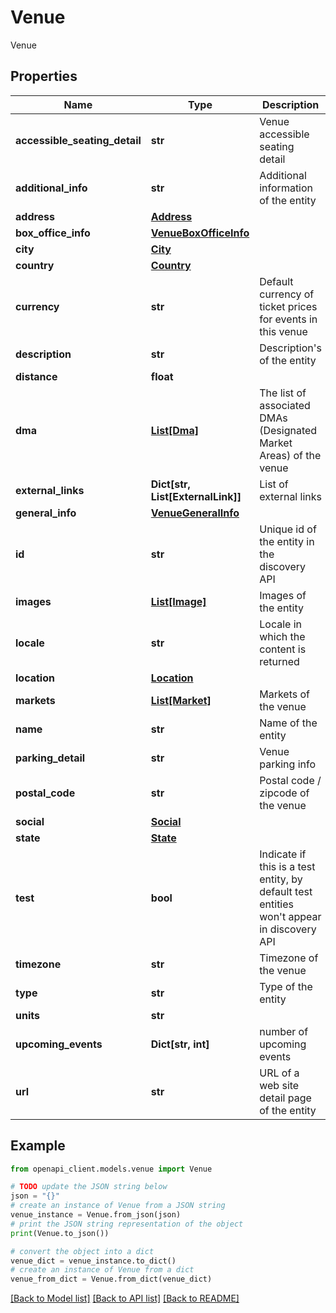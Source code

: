 # Venue

Venue

## Properties

Name | Type | Description | Notes
------------ | ------------- | ------------- | -------------
**accessible_seating_detail** | **str** | Venue accessible seating detail | [optional] 
**additional_info** | **str** | Additional information of the entity | [optional] 
**address** | [**Address**](Address.md) |  | [optional] 
**box_office_info** | [**VenueBoxOfficeInfo**](VenueBoxOfficeInfo.md) |  | [optional] 
**city** | [**City**](City.md) |  | [optional] 
**country** | [**Country**](Country.md) |  | [optional] 
**currency** | **str** | Default currency of ticket prices for events in this venue | [optional] 
**description** | **str** | Description&#39;s of the entity | [optional] 
**distance** | **float** |  | [optional] 
**dma** | [**List[Dma]**](Dma.md) | The list of associated DMAs (Designated Market Areas) of the venue | [optional] 
**external_links** | **Dict[str, List[ExternalLink]]** | List of external links | [optional] 
**general_info** | [**VenueGeneralInfo**](VenueGeneralInfo.md) |  | [optional] 
**id** | **str** | Unique id of the entity in the discovery API | 
**images** | [**List[Image]**](Image.md) | Images of the entity | [optional] 
**locale** | **str** | Locale in which the content is returned | [optional] 
**location** | [**Location**](Location.md) |  | [optional] 
**markets** | [**List[Market]**](Market.md) | Markets of the venue | [optional] 
**name** | **str** | Name of the entity | [optional] 
**parking_detail** | **str** | Venue parking info | [optional] 
**postal_code** | **str** | Postal code / zipcode of the venue | [optional] 
**social** | [**Social**](Social.md) |  | [optional] 
**state** | [**State**](State.md) |  | [optional] 
**test** | **bool** | Indicate if this is a test entity, by default test entities won&#39;t appear in discovery API | [optional] [default to False]
**timezone** | **str** | Timezone of the venue | [optional] 
**type** | **str** | Type of the entity | 
**units** | **str** |  | [optional] 
**upcoming_events** | **Dict[str, int]** | number of upcoming events | [optional] 
**url** | **str** | URL of a web site detail page of the entity | [optional] 

## Example

```python
from openapi_client.models.venue import Venue

# TODO update the JSON string below
json = "{}"
# create an instance of Venue from a JSON string
venue_instance = Venue.from_json(json)
# print the JSON string representation of the object
print(Venue.to_json())

# convert the object into a dict
venue_dict = venue_instance.to_dict()
# create an instance of Venue from a dict
venue_from_dict = Venue.from_dict(venue_dict)
```
[[Back to Model list]](../README.md#documentation-for-models) [[Back to API list]](../README.md#documentation-for-api-endpoints) [[Back to README]](../README.md)


